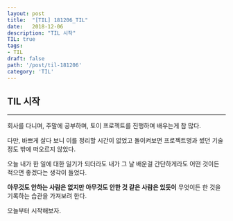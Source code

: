 ```yaml
---
layout: post
title:  "[TIL] 181206_TIL"
date:   2018-12-06
description: "TIL 시작"
TIL: true
tags:
- TIL
draft: false
path: '/post/til-181206'
category: 'TIL'
---
```


## TIL 시작

---

회사를 다니며, 주말에 공부하며, 토이 프로젝트를 진행하며 배우는게 참 많다.

다만, 바쁘게 살다 보니 이를 정리할 시간이 없었고 돌이켜보면 프로젝트명과 썼던 기술 정도 밖에 떠오르지 않았다.

오늘 내가 한 일에 대한 일기가 되더라도 내가 그 날 배운걸 간단하게라도 어떤 것이든 적으면 좋겠다는 생각이 들었다.

**아무것도 안하는 사람은 없지만 아무것도 안한 것 같은 사람은 있듯이** 무엇이든 한 것을 기록하는 습관을 가져보려 한다.

오늘부터 시작해보자.